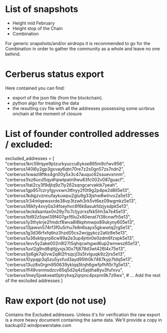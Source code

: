 # List of snapshots
* Height mid February
* Height stop of the Chain
* Combination

For generic snapshots/and/or airdrops it is recommended to go for the Combination in order to gather the community as a whole and leave no one behind.

# Cerberus status export
Here contained you can find:
* export of the json file (from the blockchain).
* python algo for treating the data
* the resulting csv file with all the addresses possessing some ucrbrus onchain at the moment of closure

# List of founder controlled addresses / excluded:
excluded_addresses = [
    "cerberus1krc59rqye9ptzurkyuccu6ykse895m9cfwv956",
    "cerberus140l6y2gp3gxvay6qtn70re7z2s0gn57zs7ndn2",
    "cerberus1xwazl8ftks4gn00y5x3c47auquc62ssuevxnnm",
    "cerberus1lxz6ucd5qydhpwtpatn9wu83fc002v087guacf",
    "cerberus1tat2cy3f9djtq9z7ly262sqngcarvaktk7yeah",
    "cerberus1gp957czryfgyvxwn3tfnyy2f0t9g2p4pe2d8ll5e13",
    "cerberus1kdqjzvznnufaykuwpu2glu9g33jshw8wlnvx2a5e13",
    "cerberus1r34mlqewsxrde38vp3tzwh3rk5vt6ez09wgmkz5e13",
    "cerberus1l6kfy4xvy0a34fseyhvc6f6k8asukfdzjysdpk5e13",
    "cerberus1eckdsantax0n29y7lc7ctjyzrxsfkk5hh3a7e45e13",
    "cerberus1td92z5qwl39f407gxf6lu2x80enat7t38cnwfh5e13",
    "cerberus1y3thykrje2fmdcf8wva8l8kphmwpx89ukyny605e13",
    "cerberus13jawsn574rf3f0u5rhu7e8n6sayx5gkwwtq2rg5e13",
    "cerberus1g3d36rfxfqtlnz3hzd05cs2wrjgykcz2atlz8e5e13",
    "cerberus1u36xktpyrp6cw99a2e3up4jntn0e0zdm6fzxpk5e13",
    "cerberus1evv5y2ake002n9l27t5qhqcwhgwd6up2wmwsz65e13",
    "cerberus1uvl2g9nd8qttjjyxjs30x7fj878d3wt426l4x75e13",
    "cerberus1js6gk7q0vw2q8t2frsqcjl3s5tvlguqk9z2jrs5e13",
    "cerberus10ypajp3q5zu5yxfud3ayd95th0k7467kyp7tdq5e13",
    "cerberus13uz8x0rgm950639yklqq5tnjh6gwfpfhft5r7g5e13",
    "cerberus1fl48vsnmsdzcv85q5d2q4z5ajdha8yu3fufxvu",
    "cerberus1mey5jxekxeat0ptryhxq2qrpnc4pxpm9k7z9wx",
    # ... Add the rest of the excluded addresses
]

# Raw export (do not use)
Contains the Excluded addresses.
Unless it's for verification the raw export is a more heavy document containing the same data.
We'll provide a copy in backup02.windpowerstake.com
